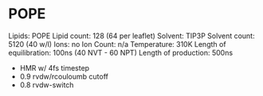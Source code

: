 # POPE

Lipids: POPE
Lipid count: 128 (64 per leaflet)
Solvent: TIP3P
Solvent count: 5120 (40 w/l)
Ions: no
Ion Count: n/a
Temperature: 310K
Length of equilibration: 100ns (40 NVT - 60 NPT)
Length of production: 500ns

- HMR w/ 4fs timestep
- 0.9 rvdw/rcouloumb cutoff
- 0.8 rvdw-switch